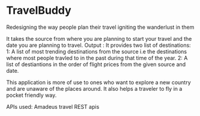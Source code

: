 # TravelBuddy
Redesigning the way people plan their travel igniting the wanderlust in them

It takes the source from where you are planning to start your travel and the date you are planning to travel. 
Output : It provides two list of destinations:
1: A list of most trending destinations from the source i.e the destinations where most people travled to in the past during that time of the year.
2: A list of destiantions in the order of flight prices from the given source and date.

This application is more of use to ones who want to explore a new country and are unaware of the places around. It also helps a traveler to fly in a pocket friendly way. 

APIs used: Amadeus travel REST apis

